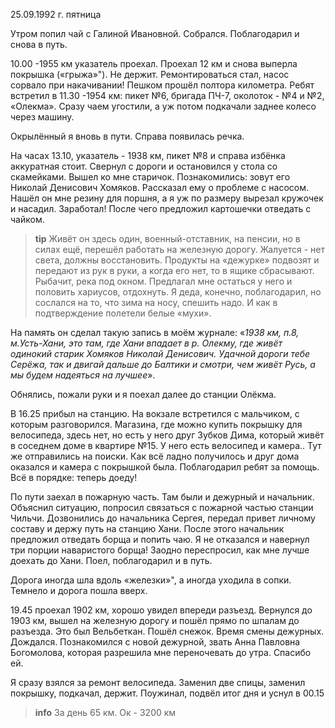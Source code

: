 25.09.1992 г. пятница

Утром попил чай с Галиной Ивановной. 
Собрался. Поблагодарил и снова в путь.

10.00 -1955 км указатель проехал. 
Проехал 12 км и снова выперла покрышка («грыжа»"). Не держит.
Ремонтироваться стал, насос сорвало при накачивании! 
Пешком прошёл полтора километра. 
Ребят встретил в 11.30 -1954 км: пикет №6, бригада ПЧ-7, околоток - №4 и №2, «Олекма». 
Сразу чаем угостили, а уж потом подкачали заднее колесо через машину. 

Окрылённый я вновь в пути. 
Справа появилась речка.

На часах 13.10, указатель - 1938 км, пикет №8 и справа избёнка аккуратная стоит. 
Свернул с дороги и остановился у стола со скамейками. 
Вышел ко мне старичок. 
Познакомились: зовут его Николай Денисович Хомяков. 
Рассказал ему о проблеме с насосом. 
Нашёл он мне резину для поршня, а я уж по размеру вырезал кружочек и насадил. Заработал! 
После чего предложил картошечки отведать с чайком.
> **tip**
Живёт он здесь один, военный-отставник, на пенсии, но в силах ещё, перешёл работать на железную дорогу. Жалуется - нет света, должны восстановить. Продукты на «дежурке» подвозят и передают из рук в руки, а когда его нет, то в ящике сбрасывают. 
Рыбачит, река под окном. 
Предлагал мне остаться у него и половить хариусов, отдохнуть. 
Я деда, конечно, поблагодарил, но сослался на то, что зима на носу, спешить надо. 
И как в подтверждение полетели белые «мухи».
>
На память он сделал такую запись в моём журнале: «_1938 км, п.8, м.Усть-Хани, это там, где Хани впадает в р. Олекму, где живёт одинокий старик Хомяков Николай Денисович. Удачной дороги тебе Серёжа, так и двигай дальше до Балтики и смотри, чем живёт Русь, а мы будем надеяться на лучшее_». 

Обнялись, пожали руки и я поехал далее до станции Олёкма.

В 16.25 прибыл на станцию. 
На вокзале встретился с мальчиком, с которым разговорился. 
Магазина, где можно купить покрышку для велосипеда, здесь нет, но есть у него друг Зубков Дима, который живёт в соседнем доме в квартире №15. У него есть велосипед и камера.. 
Тут же отправились на поиски. 
Как всё ладно получилось и друг дома оказался и камера с покрышкой была. 
Поблагодарил ребят за помощь. 
Всё в порядке: теперь доеду!

По пути заехал в пожарную часть. 
Там были и дежурный и начальник. 
Объяснил ситуацию, попросил связаться с пожарной частью станции Чильчи. 
Дозвонились до начальника Сергея, передал привет личному составу и держу путь на станцию Хани.
После этого начальник предложил отведать борща и попить чаю. 
Я не отказался и навернул три порции наваристого борща! 
Заодно переспросил, как мне лучше доехать до Хани. 
Поел, поблагодарил и в путь. 

Дорога иногда шла вдоль «железки»", а иногда уходила в сопки. 
Темнело и дорога пошла вверх. 

19.45 проехал 1902 км, хорошо увидел впереди разъезд.
Вернулся до 1903 км, вышел на железную дорогу и пошёл прямо по шпалам до разъезда. 
Это был Вельбеткан. Пошёл снежок. 
Время смены дежурных. 
Дождался. 
Познакомился с новой дежурной, звать Анна Павловна Богомолова, которая разрешила мне переночевать до утра. Спасибо ей. 

Я сразу взялся за ремонт велосипеда. Заменил две спицы, заменил покрышку, подкачал, держит. 
Поужинал, подвёл итог дня и уснул в 00.15
> **info**
За день 65 км. Ок - 3200 км